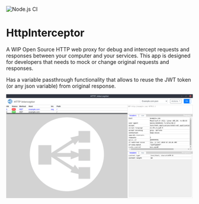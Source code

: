 ![Node.js CI](https://github.com/m0rtadelo/HTTPInterceptor/workflows/Node.js%20CI/badge.svg)

# HttpInterceptor

A WIP Open Source HTTP web proxy for debug and intercept requests and responses between your computer and your services. This app is designed for developers that needs to mock or change original requests and responses.

Has a variable passthrough functionality that allows to reuse the JWT token (or any json variable) from original response.

![Screenshoot](assets/screenshoot.png)